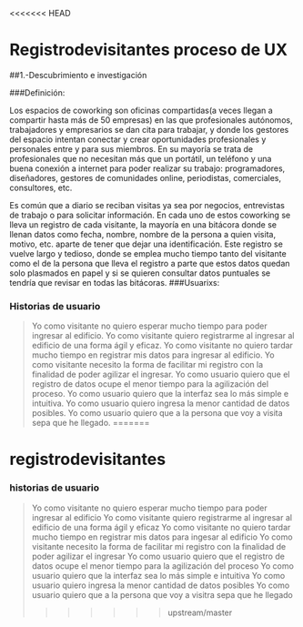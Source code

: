<<<<<<< HEAD
# Registrodevisitantes proceso de UX

##1.-Descubrimiento e investigación

###Definición:

Los espacios de coworking son oficinas compartidas(a veces llegan a compartir hasta más de 50 empresas)   en las que profesionales autónomos, trabajadores y empresarios se dan cita para trabajar, y donde los gestores del espacio intentan conectar y crear oportunidades profesionales y personales entre y para sus miembros. En su mayoría se trata de profesionales que no necesitan más que un portátil, un teléfono y una buena conexión a internet para poder realizar su trabajo: programadores, diseñadores, gestores de comunidades online, periodistas, comerciales, consultores, etc.

Es común que a diario se reciban visitas ya sea por negocios, entrevistas de trabajo o para solicitar información. En cada uno de estos coworking se lleva un registro de cada visitante, la mayoría en una bitácora donde se llenan datos como fecha, nombre, nombre de la persona a quien visita, motivo, etc. aparte de tener que dejar una identificación.  Este  registro se vuelve largo y tedioso, donde se emplea          mucho tiempo tanto del visitante como el de la persona que lleva el registro a parte que estos datos quedan solo plasmados en papel y si se quieren consultar datos puntuales se tendría que revisar en todas las bitácoras.
###Usuarixs:


### Historias de usuario

> Yo como visitante no quiero esperar mucho tiempo para poder ingresar al edificio.
> Yo como visitante quiero registrarme al ingresar al edificio de una forma ágil y eficaz.
> Yo como visitante no quiero tardar mucho tiempo en registrar mis datos para ingresar al edificio.
> Yo como visitante necesito la forma de facilitar mi registro con la finalidad de poder agilizar el ingresar.
> Yo como usuario quiero que el registro de datos ocupe el menor tiempo para la agilización del proceso.
> Yo como usuario quiero que la interfaz sea lo más simple e intuitiva. 
> Yo como usuario quiero ingresa la menor cantidad de datos posibles.
> Yo como usuario quiero que a la persona que voy a visita sepa que he llegado. 
=======
# registrodevisitantes

### historias de usuario

> Yo como visitante no quiero esperar mucho tiempo para poder ingresar al edificio
> Yo como visitante quiero registrarme al ingresar al edificio de una forma ágil y eficaz
> Yo como visitante no quiero tardar mucho tiempo en registrar mis datos para ingesar al edificio
> Yo como visitante necesito la forma de facilitar mi registro con la finalidad de poder agilizar el ingresar
> Yo como usuario quiero que el registro de datos ocupe el menor tiempo para la agilización del proceso 
> Yo como usuario quiero que la interfaz sea lo más simple e intuitiva 
> Yo como usuario quiero ingresa la menor cantidad de datos posibles
> Yo como usuario quiero que a la persona que voy a visitra sepa que he llegado 
>>>>>>> upstream/master
